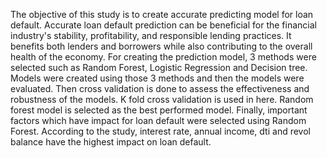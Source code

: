The objective of this study is to create accurate predicting model for loan default. Accurate loan default prediction can be beneficial for the financial industry's stability, profitability, and responsible lending practices. It benefits both lenders and borrowers while also contributing to the overall health of the economy. For creating the prediction model, 3 methods were selected such as Random Forest, Logistic Regression and Decision tree. Models were created using those 3 methods and then the models were evaluated. Then cross validation is done to assess the effectiveness and robustness of the models. K fold cross validation is used in here. Random forest model is selected as the best performed model. Finally, important factors which have impact for loan default were selected using Random Forest. According to the study, interest rate, annual income, dti and revol balance have the highest impact on loan default.
